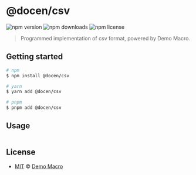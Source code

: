 # @docen/csv

![npm version](https://img.shields.io/npm/v/@docen/csv)
![npm downloads](https://img.shields.io/npm/dw/@docen/csv)
![npm license](https://img.shields.io/npm/l/@docen/csv)

> Programmed implementation of csv format, powered by Demo Macro.

## Getting started

```bash
# npm
$ npm install @docen/csv

# yarn
$ yarn add @docen/csv

# pnpm
$ pnpm add @docen/csv
```

## Usage

```ts

```

## License

- [MIT](LICENSE) &copy; [Demo Macro](https://imst.xyz/)
